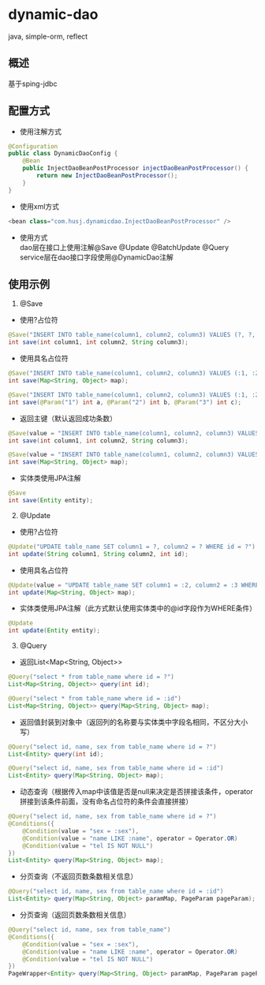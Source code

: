 # dynamic-dao
java, simple-orm, reflect
## 概述
基于sping-jdbc
## 配置方式
* 使用注解方式
```java
@Configuration
public class DynamicDaoConfig {
    @Bean
    public InjectDaoBeanPostProcessor injectDaoBeanPostProcessor() {
        return new InjectDaoBeanPostProcessor();
    }
}
```
* 使用xml方式
```java
<bean class="com.husj.dynamicdao.InjectDaoBeanPostProcessor" />
```
* 使用方式  
dao层在接口上使用注解@Save @Update @BatchUpdate @Query  
service层在dao接口字段使用@DynamicDao注解
## 使用示例
1. @Save  
* 使用?占位符
```java
@Save("INSERT INTO table_name(column1, column2, column3) VALUES (?, ?, ?)")
int save(int column1, int column2, String column3);
```
* 使用具名占位符  
```java
@Save("INSERT INTO table_name(column1, column2, column3) VALUES (:1, :2, :3)")
int save(Map<String, Object> map);

@Save("INSERT INTO table_name(column1, column2, column3) VALUES (:1, :2, :3)")
int save(@Param("1") int a, @Param("2") int b, @Param("3") int c);
```
* 返回主键（默认返回成功条数）
```java
@Save(value = "INSERT INTO table_name(column1, column2, column3) VALUES (?, ?, ?)", returnKey = true)
int save(int column1, int column2, String column3);

@Save(value = "INSERT INTO table_name(column1, column2, column3) VALUES (:1, :2, :3)", returnKey = true)
int save(Map<String, Object> map);
```
* 实体类使用JPA注解
```java
@Save
int save(Entity entity);
```
2. @Update
* 使用?占位符
```java
@Update("UPDATE table_name SET column1 = ?, column2 = ? WHERE id = ?")
int update(String column1, String column2, int id);
```
* 使用具名占位符  
```java
@Update(value = "UPDATE table_name SET column1 = :2, column2 = :3 WHERE id = :1")
int update(Map<String, Object> map);
```
* 实体类使用JPA注解（此方式默认使用实体类中的@id字段作为WHERE条件）
```java
@Update
int update(Entity entity);
```
3. @Query  
* 返回List<Map<String, Object>>
```java
@Query("select * from table_name where id = ?")
List<Map<String, Object>> query(int id);

@Query("select * from table_name where id = :id")
List<Map<String, Object>> query(Map<String, Object> map);
```
* 返回值封装到对象中（返回列的名称要与实体类中字段名相同，不区分大小写）
```java
@Query("select id, name, sex from table_name where id = ?")
List<Entity> query(int id);

@Query("select id, name, sex from table_name where id = :id")
List<Entity> query(Map<String, Object> map);
```
* 动态查询（根据传入map中该值是否是null来决定是否拼接该条件，operator拼接到该条件前面，没有命名占位符的条件会直接拼接）
```java
@Query("select id, name, sex from table_name where id = ?")
@Conditions({
    @Condition(value = "sex = :sex"),
    @Condition(value = "name LIKE :name", operator = Operator.OR)
    @Condition(value = "tel IS NOT NULL")
})
List<Entity> query(Map<String, Object> map);
```
* 分页查询（不返回页数条数相关信息）
```java
@Query("select id, name, sex from table_name where id = :id")
List<Entity> query(Map<String, Object> paramMap, PageParam pageParam);
```
* 分页查询（返回页数条数相关信息）
```java
@Query("select id, name, sex from table_name")
@Conditions({
    @Condition(value = "sex = :sex"),
    @Condition(value = "name LIKE :name", operator = Operator.OR)
    @Condition(value = "tel IS NOT NULL")
})
PageWrapper<Entity> query(Map<String, Object> paramMap, PageParam pageParam);
```
